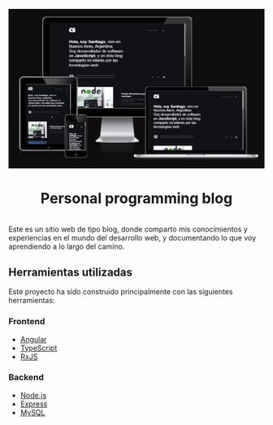 
<p align ="center">
  <img src="https://github.com/santiagocarranz-a/santiagocarranz-a.github.io/blob/main/imagen%20de%20presentacion%20de%20app%20blog%20personal%20de%20programacion.png" alt="imagen de presentacion del sitio web"/>
</p>

<h1 align="center">Personal programming blog</h1>
<br>
Este es un sitio web de tipo blog, donde comparto mis conocimientos y experiencias en el mundo del desarrollo web, y documentando lo que voy aprendiendo a lo largo del camino. 

## Herramientas utilizadas
Este proyecto ha sido construido principalmente con las siguientes herramientas:

### Frontend
* [Angular](https://angular.io/)
* [TypeScript](https://www.typescriptlang.org/)
* [RxJS](https://rxjs.dev/)
### Backend
* [Node.js](https://nodejs.org/es)
* [Express](https://expressjs.com/es/)
* [MySQL](https://www.mysql.com/)

